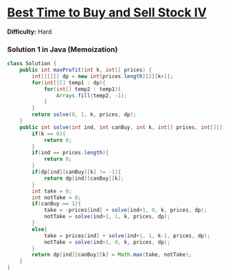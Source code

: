 # [Best Time to Buy and Sell Stock IV](https://leetcode.com/problems/best-time-to-buy-and-sell-stock-iv/)
**Difficulty:** Hard

### Solution 1 in Java (Memoization) 
```java
class Solution {
    public int maxProfit(int k, int[] prices) {
        int[][][] dp = new int[prices.length][2][k+1];
        for(int[][] temp1 : dp){
            for(int[] temp2 : temp1){
                Arrays.fill(temp2, -1);
            }
        }
        return solve(0, 1, k, prices, dp);
    }
    public int solve(int ind, int canBuy, int k, int[] prices, int[][][] dp){
        if(k == 0){
            return 0;
        }
        if(ind == prices.length){
            return 0;
        }
        if(dp[ind][canBuy][k] != -1){
            return dp[ind][canBuy][k];
        }
        int take = 0;
        int notTake = 0;
        if(canBuy == 1){
            take = -prices[ind] + solve(ind+1, 0, k, prices, dp);
            notTake = solve(ind+1, 1, k, prices, dp);
        }
        else{
            take = prices[ind] + solve(ind+1, 1, k-1, prices, dp);
            notTake = solve(ind+1, 0, k, prices, dp);
        }
        return dp[ind][canBuy][k] = Math.max(take, notTake);
    }
}
```
